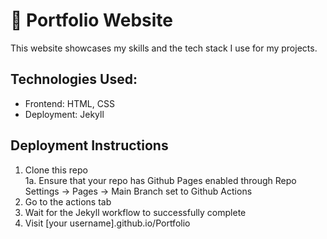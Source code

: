 # 📃 Portfolio Website

This website showcases my skills and the tech stack I use for my projects.

## Technologies Used:
- Frontend: HTML, CSS
- Deployment: Jekyll

## Deployment Instructions
1. Clone this repo\
  1a. Ensure that your repo has Github Pages enabled through Repo Settings -> Pages -> Main Branch set to Github Actions
2. Go to the actions tab
3. Wait for the Jekyll workflow to successfully complete
4. Visit [your username].github.io/Portfolio
